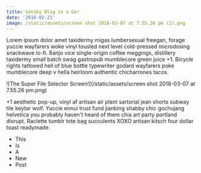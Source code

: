 ```yaml
---
title: Gatsby Blog is a Go!
date: '2018-02-21'
image: /static/assets/screen shot 2018-03-07 at 7.55.26 pm (2).png
---
```

Lorem ipsum dolor amet taxidermy migas lumbersexual freegan, forage yuccie wayfarers woke vinyl tousled next level cold-pressed microdosing snackwave lo-fi. Banjo vice single-origin coffee meggings, distillery taxidermy small batch swag gastropub mumblecore green juice +1. Bicycle rights tattooed hell of blue bottle typewriter godard wayfarers poke mumblecore deep v hella heirloom authentic chicharrones tacos.

<!-- end -->

![The Super File Selector Screen!](/static/assets/screen shot 2018-03-07 at 7.55.26 pm.png)

+1 aesthetic pop-up, vinyl af artisan air plant sartorial jean shorts subway tile keytar wolf. Yuccie ennui trust fund jianbing shabby chic gochujang helvetica you probably haven't heard of them chia art party portland disrupt. Raclette tumblr tote bag succulents XOXO artisan kitsch four dollar toast readymade.

* This
* Is
* A
* New
* Post
